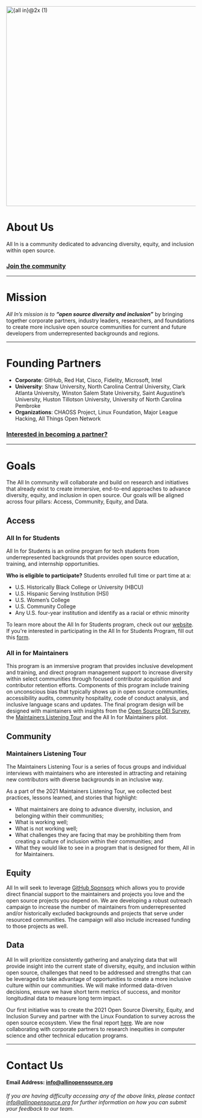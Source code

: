 <img width="530" alt="{all in}@2x (1)" src="https://user-images.githubusercontent.com/70516588/134951921-f530bb68-3190-4ab4-b86a-1c96b1d62cab.png">


# About Us
All In is a community dedicated to advancing diversity, equity, and inclusion within open source.  

### [Join the community](https://allinopensource.org/become-a-partner/)

---

# Mission
_All In’s mission is to  **“open source diversity and inclusion”**_ by bringing together corporate partners, industry leaders, researchers, and foundations to create more inclusive open source communities for current and future developers from underrepresented backgrounds and regions.


---

# Founding Partners
- **Corporate**: GitHub, Red Hat, Cisco, Fidelity, Microsoft, Intel
- **University**: Shaw University, North Carolina Central University, Clark Atlanta University, Winston Salem State University, Saint Augustine’s University, Huston Tillotson University, University of North Carolina Pembroke
- **Organizations**: CHAOSS Project, Linux Foundation, Major League Hacking, All Things Open Network

### [Interested in becoming a partner?](https://allinopensource.org/become-a-partner/)
---

# Goals
The All In community will collaborate and build on research and initiatives that already exist to create immersive, end-to-end approaches to advance diversity, equity, and inclusion in open source. Our goals will be aligned across four pillars: Access, Community, Equity, and Data.

## Access

### All In for Students
All In for Students is an online program for tech students from underrepresented backgrounds that provides open source education, training, and internship opportunities.

**Who is eligible to participate?**
Students enrolled full time or part time at a:
- U.S. Historically Black College or University (HBCU)
- U.S. Hispanic Serving Institution (HSI)
- U.S. Women’s College
- U.S. Community College
- Any U.S. four-year institution and identify as a racial or ethnic minority

To learn more about the All In for Students program, check out our [website](https://allinopensource.org/students/). If you're interested in participating in the All In for Students Program, fill out this [form](https://docs.google.com/forms/d/e/1FAIpQLSfMJM7ILztN9Mv1fjLZYN5GniJrcfP_0uG8VW7e3lBULmfohw/viewform). 


### All in for Maintainers
This program is an immersive program that provides inclusive development and training, and direct program management support to increase diversity within select communities through focused contributor acquisition and contributor retention efforts. Components of this program include training on unconscious bias that typically shows up in open source communities, accessibility audits, community hospitality, code of conduct analysis, and inclusive language scans and updates. The final program design will be designed with maintainers with insights from the [Open Source DEI Survey](https://www.linuxfoundation.org/press-release/linux-foundation-launches-2021-open-source-diversity-equity-and-inclusion-survey/), the [Maintainers Listening Tour](https://github.com/soyetubo/All-In/blob/main/README.md#maintainers-listening-tour) and the All In for Maintainers pilot.

## Community

### Maintainers Listening Tour
The Maintainers Listening Tour is a series of focus groups and individual interviews with maintainers who are interested in attracting and retaining new contributors with diverse backgrounds in an inclusive way.

As a part of  the 2021 Maintainers Listening Tour, we collected best practices, lessons learned, and stories that highlight:
- What maintainers are doing to advance diversity, inclusion, and belonging within their communities;
- What is working well;
- What is not working well;
- What challenges they are facing that may be prohibiting them from creating a culture of inclusion within their communities; and
- What they would like to see in a program that is designed for them, All in for Maintainers.

## Equity
All In will seek to leverage [GitHub Sponsors](https://github.com/sponsors) which allows you to provide direct financial support to the maintainers and projects you love and the open source projects you depend on. We are developing a robust outreach campaign to increase the number of maintainers from underrepresented and/or historically excluded backgrounds and projects that serve under resourced communities. The campaign will also include increased funding to those projects as well.

## Data
All In will prioritize consistently gathering and analyzing data that will provide insight into the current state of diversity, equity, and inclusion within open source, challenges that need to be addressed and strengths that can be leveraged to take advantage of opportunities to create a more inclusive culture within our communities. We will make informed data-driven decisions, ensure we have short term metrics of success, and monitor longitudinal data to measure long term impact.

Our first initiative was to create the 2021 Open Source Diversity, Equity, and Inclusion Survey and partner with the Linux Foundation to survey across the open source ecosystem. View the final report [here](https://www.prnewswire.com/news-releases/linux-foundation-research-reveals-new-open-source-diversity-equity-and-inclusion-trends-301444234.html). We are now collaborating with corporate partners to research inequities in computer science and other technical education programs.

---

# Contact Us

#### Email Address: info@allinopensource.org

_If you are having difficulty accessing any of the above links, please contact info@allinopensource.org for further information on how you can submit your feedback to our team._
